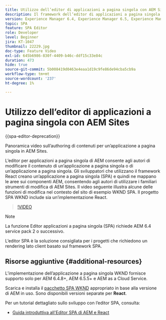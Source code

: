 ```yaml
---
title: Utilizzo dell’editor di applicazioni a pagina singola con AEM Sites
description: Il framework dell’editor di applicazioni a pagina singola di AEM consente agli autori di modificare il contenuto di un’applicazione a pagina singola o di un’applicazione a pagina singola. Gli sviluppatori che utilizzano entrambi i framework di React creano un’applicazione a pagina singola e quindi mappano alcune aree dell’applicazione a pagina singola ai componenti di AEM, consentendo agli autori di utilizzare i familiari strumenti di modifica di AEM Sites.
version: Experience Manager 6.4, Experience Manager 6.5, Experience Manager as a Cloud Service
topic: SPA
feature: SPA Editor
role: Developer
level: Beginner
jira: KT-1047
thumbnail: 22229.jpg
doc-type: Feature Video
exl-id: 645b6986-830f-4409-b46c-ddf15c33e84c
duration: 473
hide: true
source-git-commit: 5b008419d0463e4eaa1d19c9fe86de94cba5cb9a
workflow-type: tm+mt
source-wordcount: '237'
ht-degree: 1%

---
```


# Utilizzo dell’editor di applicazioni a pagina singola con AEM Sites

{{spa-editor-deprecation}}

Panoramica video sull’authoring di contenuti per un’applicazione a pagina singola in AEM Sites.

L’editor per applicazioni a pagina singola di AEM consente agli autori di modificare il contenuto di un’applicazione a pagina singola o di un’applicazione a pagina singola. Gli sviluppatori che utilizzano il framework React creano un’applicazione a pagina singola (SPA) e quindi ne mappano le aree sui componenti AEM, consentendo agli autori di utilizzare i familiari strumenti di modifica di AEM Sites. Il video seguente illustra alcune delle funzioni di modifica nel contesto del sito di esempio WKND SPA. Il progetto SPA WKND include sia un’implementazione React.

>[!VIDEO](https://video.tv.adobe.com/v/22229?quality=12&learn=on)

>[!NOTE]
>
> La funzione Editor applicazioni a pagina singola (SPA) richiede AEM 6.4 service pack 2 o successivo.
>
> L’editor SPA è la soluzione consigliata per i progetti che richiedono un rendering lato client basato sul framework SPA.

## Risorse aggiuntive {#additional-resources}

L’implementazione dell’applicazione a pagina singola WKND fornisce supporto solo per AEM 6.4.8+, AEM 6.5.5+ e AEM as a Cloud Service.

Scarica e installa il [pacchetto SPA WKND](https://github.com/adobe/aem-guides-wknd-spa/releases) appropriato in base alla versione di AEM in uso. Sono disponibili versioni separate per **React**.

Per un tutorial dettagliato sullo sviluppo con l’editor SPA, consulta:

* [Guida introduttiva all&#39;Editor SPA di AEM e React](https://experienceleague.adobe.com/it/docs/experience-manager-learn/getting-started-with-aem-headless/spa-editor/react/overview)

